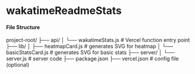# wakatimeReadmeStats

#### File Structure
project-root/
├── api/
│   └── wakatimeStats.js     # Vercel function entry point
├── lib/
│   ├── heatmapCard.js        # generates SVG for heatmap
│   └── basicStatsCard.js     # generates SVG for basic stats
├── server/
│   └── server.js             # server code
├── package.json
├── vercel.json               # config file (optional)